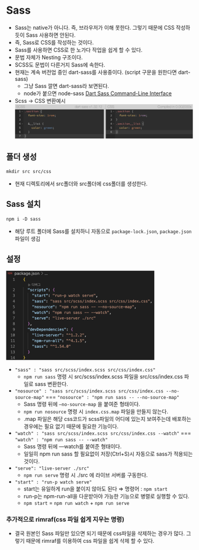 # Sass

- Sass는 native가 아니다. 즉, 브라우저가 이해 못한다. 그렇기 때문에 CSS 작성하듯이 Sass 사용하면 안된다.
- 즉, Sass로 CSS를 작성하는 것이다.
- Sass를 사용하면 CSS로 한 노가다 작업을 쉽게 할 수 있다.
- 문법 자체가 Nesting 구조이다.
- SCSS도 문법이 다른거지 Sass에 속한다.
- 현재는 계속 버전업 중인 dart-sass를 사용중이다. (script 구문을 원한다면 dart-sass)
  - 그냥 Sass 깔면 dart-sass라 보면된다.
  - node가 붙으면 node-sass
    [Dart Sass Command-Line Interface](https://sass-lang.com/documentation/cli/dart-sass#one-to-one-mode)
- Scss → CSS 변환예시
  <img src="./Sass-images/Untitled.png" width="500">

## 폴더 생성

```css
mkdir src src/css
```

- 현재 디렉토리에서 src폴더와 src폴더에 css폴더를 생성한다.

## Sass 설치

```css
npm i -D sass
```

- 해당 루트 폴더에 Sass를 설치하니 자동으로 `package-lock.json`, `package.json` 파일이 생김

## 설정

<img src="./Sass-images/Untitled%201.png" width="400">

- `"sass" : "sass src/scss/index.scss src/css/index.css"`
  - `npm run sass` 명령 시 src/scss/index.scss 파일을 src/css/index.css 파일로 sass 변환한다.
- `"nosource" : "sass src/scss/index.scss src/css/index.css --no-source-map"`
  === `"nosource" : "npm run sass -- --no-source-map"`
  - Sass 명령 뒤에 `—no-source-map` 을 붙여준 형태이다.
  - `npm run nosource` 명령 시 `index.css.map` 파일을 만들지 않는다.
  - .map 파일은 해당 css코드가 scss파일의 어디에 있는지 보여주는데 배포하는 경우에는 필요 없기 때문에 필요한 기능이다.
- `"watch" : "sass src/scss/index.scss src/css/index.css --watch"`
  === `"watch" : "npm run sass -- --watch"`
  - Sass 명령 뒤에 —watch를 붙여준 형태이다.
  - 일일히 npm run sass 할 필요없이 저장(Ctrl+S)시 자동으로 sass가 적용되는 것이다.
- `"serve": "live-server ./src"`
  - `npm run serve` 명령 시 ./src 에 라이브 서버를 구동한다.
- `"start" : "run-p watch serve"`
  - start는 유일하게 run을 붙이지 않아도 된다 ⇒ 명령어 : `npm start`
  - run-p는 npm-run-all을 다운받아야 가능한 기능으로 병렬로 실행할 수 있다.
  - `npm start` = `npm run watch` + `npm run serve`

### 추가적으로 rimraf(css 파일 쉽게 지우는 명령)

- 결국 원본인 Sass 파일만 있으면 되기 때문에 css파일을 삭제하는 경우가 많다.
  그렇기 때문에 rimraf를 이용하여 css 파일을 쉽게 삭제 할 수 있다.
